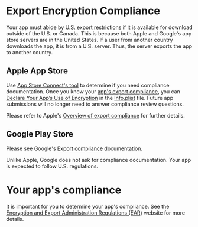 # Export Encryption Compliance

Your app must abide by [U.S. export restrictions](https://www.bis.doc.gov/index.php/policy-guidance/encryption) if it is available for download outside of the U.S. or Canada. This is because both Apple and Google's app store servers are in the United States. If a user from another country downloads the app, it is from a U.S. server. Thus, the server exports the app to another country.


## Apple App Store

Use [App Store Connect's tool](https://developer.apple.com/help/app-store-connect/manage-app-information/detemine-and-upload-export-compliance-documentation) to determine if you need compliance documentation. Once you know your [app's export compliance](https://developer.apple.com/help/app-store-connect/reference/export-compliance-documentation-for-encryption), you can [Declare Your App’s Use of Encryption](https://developer.apple.com/documentation/security/complying_with_encryption_export_regulations) in the [Info.plist](https://developer.apple.com/documentation/bundleresources/information_property_list) file. Future app submissions will no longer need to answer compliance review questions.

Please refer to Apple's [Overview of export compliance](https://developer.apple.com/help/app-store-connect/manage-app-information/overview-of-export-compliance) for further details.

## Google Play Store

Please see Google's [Export compliance](https://support.google.com/googleplay/android-developer/answer/113770?hl=en) documentation.

Unlike Apple, Google does not ask for compliance documentation.  Your app is expected to follow U.S. regulations.

# Your app's compliance
It is important for you to determine your app's compliance. See the [Encryption and Export Administration Regulations (EAR)](https://www.bis.doc.gov/index.php/policy-guidance/encryption) website for more details.

